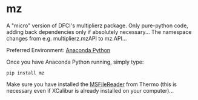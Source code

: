 mz
==

A "micro" version of DFCI's multiplierz package. Only pure-python code, adding back dependencies only if absolutely necessary...
The namespace changes from e.g. multiplierz.mzAPI to mz.API...

Preferred Environment: [Anaconda Python](http://continuum.io/downloads)

Once you have Anaconda Python running, simply type:

```
pip install mz
```

Make sure you have installed the [MSFileReader](http://sjsupport.thermofinnigan.com/public/detail.asp?id=703) from Thermo (this is necessary even if XCalibur is already installed on your computer)...
